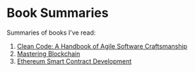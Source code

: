 # Book Summaries

Summaries of books I've read:

1. [Clean Code: A Handbook of Agile Software Craftsmanship](clean-code.md)
2. [Mastering Blockchain](mastering-blockchain.md)
3. [Ethereum Smart Contract Development](ethereum-smart-contract-development.md)
